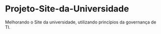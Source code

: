 # Projeto-Site-da-Universidade
Melhorando o Site da universidade, utilizando princípios da governança de TI.
